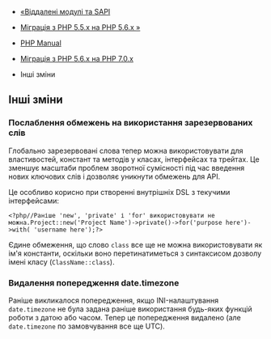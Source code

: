 - [«Віддалені модулі та SAPI](migration70.removed-exts-sapis.md)
- [Міграція з PHP 5.5.x на PHP 5.6.x »](migration56.md)

- [PHP Manual](index.md)
- [Міграція з PHP 5.6.x на PHP 7.0.x](migration70.md)
- Інші зміни

## Інші зміни

### Послаблення обмежень на використання зарезервованих слів

Глобально зарезервовані слова тепер можна використовувати для
властивостей, констант та методів у класах, інтерфейсах та трейтах. Це
зменшує масштаби проблем зворотної сумісності під час введення нових
ключових слів і дозволяє уникнути обмежень для API.

Це особливо корисно при створенні внутрішніх DSL з текучими
інтерфейсами:

` <?php//Раніше 'new', 'private' і 'for' використовувати не можна.Project::new('Project Name')->private()->for('purpose here')->with( 'username here');?> `

Єдине обмеження, що слово `class` все ще не можна використовувати
як ім'я константи, оскільки воно перетинатиметься з синтаксисом
дозволу імені класу (`ClassName::class`).

### Видалення попередження date.timezone

Раніше викликалося попередження, якщо INI-налаштування `date.timezone` не
була задана раніше використання будь-яких функцій роботи з датою або
часом. Тепер це попередження видалено (але `date.timezone` по
замовчування все ще UTC).
